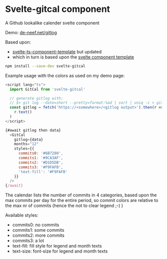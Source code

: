 # Svelte-gitcal component 
A Github lookalike calender svelte component

Demo: [de-neef.net/gitlog](https://de-neef.net/gitlog)

Based upon: 
- [svelte-ts-component-template](https://github.com/patrickroberts/svelte-ts-component-template) but updated
- which in turn is based upon the [svelte component template](https://github.com/sveltejs/component-template)

```bash
npm install --save-dev svelte-gitcal
```

Example usage with the colors as used on my demo page:

```js
<script lang="ts">
  import GitCal from 'svelte-gitcal'

  // generate gitlog with:
  // $> git log --date=short --pretty=format:%ad | sort | uniq -c > git.log
  const gitlog = fetch('https://<somewhere>/<gitlog output>').then(r =>
    r.text()
  )
</script>

{#await gitlog then data}
  <GitCal 
    gitlog={data} 
    months="12" 
    styles={{ 
      commits0: '#6B7280',
      commits1: '#9CA3AF',
      commits2: '#D1D5DB',
      commits3: '#F9FAFB',
      'text-fill': '#F9FAFB'
    }}
  />
{/await}
```

The calendar lists the number of commits in 4 categories, based upon the max commits per day for the entire period, so commit colors are relative to the max nr of commits (hence the not to clear legend ;-) )

Available styles:
- commits0: no commits
- commits1: some commits
- commits2: more commits
- commits3: a lot
- text-fill: fill style for legend and month texts
- text-size: font-size for legend and month texts



